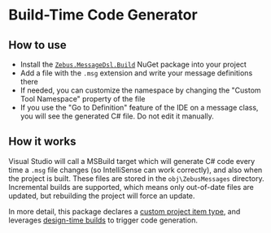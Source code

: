 
# Build-Time Code Generator

## How to use

 - Install the [`Zebus.MessageDsl.Build`](https://www.nuget.org/packages/Zebus.MessageDsl.Build) NuGet package into your project
 - Add a file with the `.msg` extension and write your message definitions there
 - If needed, you can customize the namespace by changing the "Custom Tool Namespace" property of the file
 - If you use the "Go to Definition" feature of the IDE on a message class, you will see the generated C# file. Do not edit it manually.

## How it works

Visual Studio will call a MSBuild target which will generate C# code every time a `.msg` file changes (so IntelliSense can work correctly), and also when the project is built. These files are stored in the `obj\ZebusMessages` directory. Incremental builds are supported, which means only out-of-date files are updated, but rebuilding the project will force an update.

In more detail, this package declares a [custom project item type](https://github.com/Microsoft/VSProjectSystem/blob/master/doc/extensibility/custom_item_types.md), and leverages [design-time builds](https://github.com/dotnet/project-system/blob/master/docs/design-time-builds.md) to trigger code generation.
